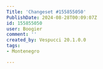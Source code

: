 ```yaml
---
Title: 'Changeset #155855050'
PublishDate: 2024-08-28T00:09:07Z
id: 155855050
user: Boogier
comment: ''
created_by: Vespucci 20.1.0.0
tags:
- Montenegro

---
```

